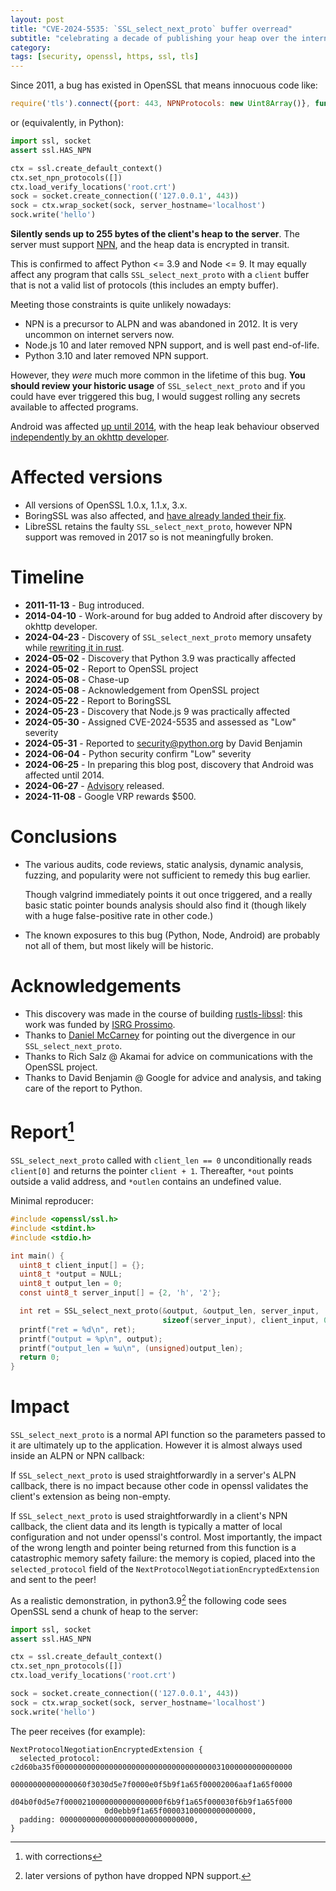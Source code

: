 ```yaml
---
layout: post
title: "CVE-2024-5535: `SSL_select_next_proto` buffer overread"
subtitle: "celebrating a decade of publishing your heap over the internet"
category: 
tags: [security, openssl, https, ssl, tls]
---
```


Since 2011, a bug has existed in OpenSSL that means innocuous code like:

```javascript
require('tls').connect({port: 443, NPNProtocols: new Uint8Array()}, function(c) {})
```

or (equivalently, in Python):

```python
import ssl, socket
assert ssl.HAS_NPN

ctx = ssl.create_default_context()
ctx.set_npn_protocols([])
ctx.load_verify_locations('root.crt')
sock = socket.create_connection(('127.0.0.1', 443))
sock = ctx.wrap_socket(sock, server_hostname='localhost')
sock.write('hello')
```

**Silently sends up to 255 bytes of the client's heap to the server**.  The server
must support [NPN][npn], and the heap data is encrypted in transit.

This is confirmed to affect Python <= 3.9 and Node <= 9.  It may equally
affect any program that calls `SSL_select_next_proto` with a `client`
buffer that is not a valid list of protocols (this includes an empty buffer).

Meeting those constraints is quite unlikely nowadays:

- NPN is a precursor to ALPN and was abandoned in 2012.  It is very uncommon on internet servers now.
- Node.js 10 and later removed NPN support, and is well past end-of-life.
- Python 3.10 and later removed NPN support.

However, they _were_ much more common in the lifetime of this bug.  **You should review your historic usage**
of `SSL_select_next_proto` and if you could have ever triggered this bug, I would suggest rolling any
secrets available to affected programs.

Android was affected [up until 2014][androidfix], with the heap leak behaviour
observed [independently by an okhttp developer][okhttp].

# Affected versions

- All versions of OpenSSL 1.0.x, 1.1.x, 3.x.
- BoringSSL was also affected, and [have already landed their fix][boringssl].
- LibreSSL retains the faulty `SSL_select_next_proto`, however NPN support was removed in 2017
  so is not meaningfully broken.

# Timeline

 *    **2011-11-13** - Bug introduced.
 *    **2014-04-10** - Work-around for bug added to Android after discovery by okhttp developer.
 *    **2024-04-23** - Discovery of `SSL_select_next_proto` memory unsafety while [rewriting it in rust][riir].
 *    **2024-05-02** - Discovery that Python 3.9 was practically affected
 *    **2024-05-02** - Report to OpenSSL project
 *    **2024-05-08** - Chase-up
 *    **2024-05-08** - Acknowledgement from OpenSSL project
 *    **2024-05-22** - Report to BoringSSL
 *    **2024-05-23** - Discovery that Node.js 9 was practically affected
 *    **2024-05-30** - Assigned CVE-2024-5535 and assessed as "Low" severity
 *    **2024-05-31** - Reported to security@python.org by David Benjamin
 *    **2024-06-04** - Python security confirm "Low" severity
 *    **2024-06-25** - In preparing this blog post, discovery that Android was affected until 2014.
 *    **2024-06-27** - [Advisory][advisory] released.
 *    **2024-11-08** - Google VRP rewards $500.

# Conclusions

- The various audits, code reviews, static analysis, dynamic analysis, fuzzing,
  and popularity were not sufficient to remedy this bug earlier.

  Though valgrind immediately points it out once triggered, and a really basic
  static pointer bounds analysis should also find it (though likely with a huge
  false-positive rate in other code.)

- The known exposures to this bug (Python, Node, Android) are probably not all
  of them, but most likely will be historic.

[npn]: https://datatracker.ietf.org/doc/html/draft-agl-tls-nextprotoneg-04
[riir]: https://github.com/rustls/rustls-openssl-compat/tree/main/rustls-libssl
[cpu]: https://github.com/cpu
[prossimo]: https://www.memorysafety.org/
[boringssl]: https://boringssl.googlesource.com/boringssl/+/c1d9ac02514a138129872a036e3f8a1074dcb8bd
[okhttp]: https://github.com/square/okhttp/issues/437#issuecomment-35860090
[androidfix]: https://android.googlesource.com/platform/libcore/+/9c5e545bc78132ee8d27fd77ccaea6d3a6090ac0%5E%21/
[advisory]: https://www.openssl.org/news/secadv/20240627.txt

# Acknowledgements

 * This discovery was made in the course of building [rustls-libssl][riir]: this work
   was funded by [ISRG Prossimo][prossimo].
 * Thanks to [Daniel McCarney][cpu] for pointing out the divergence in our `SSL_select_next_proto`.
 * Thanks to Rich Salz @ Akamai for advice on communications with the OpenSSL project.
 * Thanks to David Benjamin @ Google for advice and analysis, and taking care of the report to Python.

# Report[^1]
[^1]: with corrections

`SSL_select_next_proto` called with `client_len == 0` unconditionally reads
`client[0]` and returns the pointer `client + 1`.  Thereafter, `*out` points
outside a valid address, and `*outlen` contains an undefined value.

Minimal reproducer:

```c
#include <openssl/ssl.h>
#include <stdint.h>
#include <stdio.h>

int main() {
  uint8_t client_input[] = {};
  uint8_t *output = NULL;
  uint8_t output_len = 0;
  const uint8_t server_input[] = {2, 'h', '2'};

  int ret = SSL_select_next_proto(&output, &output_len, server_input,
                                  sizeof(server_input), client_input, 0);
  printf("ret = %d\n", ret);
  printf("output = %p\n", output);
  printf("output_len = %u\n", (unsigned)output_len);
  return 0;
}
```

# Impact

`SSL_select_next_proto` is a normal API function so the parameters passed
to it are ultimately up to the application.  However it is almost always used inside
an ALPN or NPN callback:

If `SSL_select_next_proto` is used straightforwardly in a server's ALPN callback,
there is no impact because other code in openssl validates the client's extension as being
non-empty.

If `SSL_select_next_proto` is used straightforwardly in a client's NPN callback,
the client data and its length is typically a matter of local configuration and
not under openssl's control.  Most importantly, the impact of the wrong length and
pointer being returned from this function is a catastrophic memory safety failure:
the memory is copied, placed into the `selected_protocol` field of the
`NextProtocolNegotiationEncryptedExtension` and sent to the peer!

As a realistic demonstration, in python3.9[^2] the following code sees OpenSSL
send a chunk of heap to the server:

[^2]: later versions of python have dropped NPN support.

```python
import ssl, socket
assert ssl.HAS_NPN

ctx = ssl.create_default_context()
ctx.set_npn_protocols([])
ctx.load_verify_locations('root.crt')

sock = socket.create_connection(('127.0.0.1', 443))
sock = ctx.wrap_socket(sock, server_hostname='localhost')
sock.write('hello')
```

The peer receives (for example):

```
NextProtocolNegotiationEncryptedExtension {
  selected_protocol: c2d60ba35f00000000000000000000000000000000000031000000000000000
                     00000000000000060f3030d5e7f0000e0f5b9f1a65f00002006aaf1a65f0000
                     d04b0f0d5e7f0000210000000000000000f6b9f1a65f000030f6b9f1a65f000
                     0d0ebb9f1a65f00003100000000000000,
  padding: 000000000000000000000000000000,
}
```

